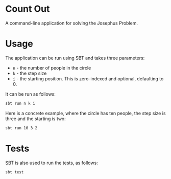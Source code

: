 # Count Out

A command-line application for solving the Josephus Problem.

# Usage

The application can be run using SBT and takes three parameters:

* `n` - the number of people in the circle
* `k` - the step size
* `i` - the starting position. This is zero-indexed and optional, defaulting to 0.

It can be run as follows:

```sh
sbt run n k i
```

Here is a concrete example, where the circle has ten people, the step size is three and the starting is two:

```sh
sbt run 10 3 2
```

# Tests

SBT is also used to run the tests, as follows:

```sh
sbt test
```
